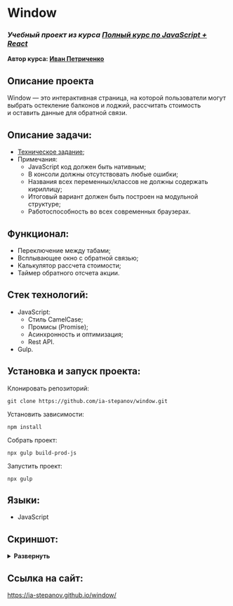 # Window
### ***Учебный проект из курса [Полный курс по JavaScript + React](https://www.udemy.com/course/javascript_full/)***  
**Автор курса: [Иван Петриченко](https://www.udemy.com/user/yan-kovalenko-2/)**

## Описание проекта
Window — это интерактивная страница, на которой пользователи могут выбрать остекление балконов и лоджий, рассчитать стоимость и оставить данные для обратной связи.

## Описание задачи:
- [Техническое задание](https://docs.google.com/document/d/1lRYlblSIz7fPdWEChsItL8jdS3ltTR6K-FxB2rHVHBY);
- Примечания:
  - JavaScript код должен быть нативным;
  - В консоли должны отсутствовать любые ошибки;
  - Названия всех переменных/классов не должны содержать кириллицу;
  - Итоговый вариант должен быть построен на модульной структуре;
  - Работоспособность во всех современных браузерах.

## Функционал:
- Переключение между табами;
- Всплывающее окно с обратной связью;
- Калькулятор рассчета стоимости;
- Таймер обратного отсчета акции.

## Стек технологий:
- JavaScript:
  - Стиль CamelCase;
  - Промисы (Promise);
  - Асинхронность и оптимизация;
  - Rest API.
- Gulp.

## Установка и запуск проекта:
Клонировать репозиторий:

    git clone https://github.com/ia-stepanov/window.git

Установить зависимости:

    npm install

Собрать проект:

    npx gulp build-prod-js

Запустить проект:

    npx gulp

## Языки:
- JavaScript

## Скриншот:
<details><summary><b>Развернуть</b></summary>

[![window](https://user-images.githubusercontent.com/86494748/179964406-a6f55329-0142-4ff8-9c99-bde5e369f636.jpg)](https://ia-stepanov.github.io/window/)

</details>

## Ссылка на сайт:
https://ia-stepanov.github.io/window/